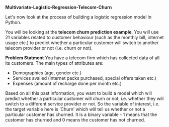 <b>Multivariate-Logistic-Regression-Telecom-Churn</b>

Let's now look at the process of building a logistic regression model in Python.

You will be looking at the <b>telecom churn prediction example</b>. You will use 21 variables related to customer behaviour (such as the monthly bill, internet usage etc.) to predict whether a particular customer will switch to another telecom provider or not (i.e. churn or not).

<b>Problem Statment</b>
You have a telecom firm which has collected data of all its customers. The main types of attributes are:

<ul><li> Demographics (age, gender etc.) </li>
<li>Services availed (internet packs purchased, special offers taken etc.)</li>
<li>Expenses (amount of recharge done per month etc.)</li> </ul>

Based on all this past information, you want to build a model which will predict whether a particular customer will churn or not, i.e. whether they will switch to a different service provider or not. So the variable of interest, 
i.e. the target variable here is ‘Churn’ which will tell us whether or not a particular customer has churned. It is a binary variable - 1 means that the customer has churned and 0 means the customer has not churned.
